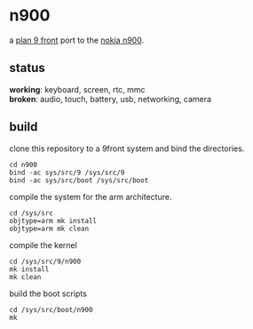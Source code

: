 # n900

a [plan 9 front][1] port to the [nokia n900][2].

[1]: http://9front.org
[2]: https://en.wikipedia.org/wiki/Nokia_N900

## status

**working**: keyboard, screen, rtc, mmc  
**broken**: audio, touch, battery, usb, networking, camera

## build

clone this repository to a 9front system and bind the directories.

    cd n900
    bind -ac sys/src/9 /sys/src/9
    bind -ac sys/src/boot /sys/src/boot

compile the system for the arm architecture.

    cd /sys/src
    objtype=arm mk install
    objtype=arm mk clean

compile the kernel

    cd /sys/src/9/n900
    mk install
    mk clean

build the boot scripts

    cd /sys/src/boot/n900
    mk
